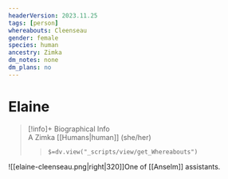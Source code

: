 ```yaml
---
headerVersion: 2023.11.25
tags: [person]
whereabouts: Cleenseau
gender: female
species: human
ancestry: Zimka
dm_notes: none
dm_plans: no
---
```

# Elaine
>[!info]+ Biographical Info  
> A Zimka [[Humans|human]] (she/her)  
>> `$=dv.view("_scripts/view/get_Whereabouts")`

![[elaine-cleenseau.png|right|320]]One of [[Anselm]] assistants. 